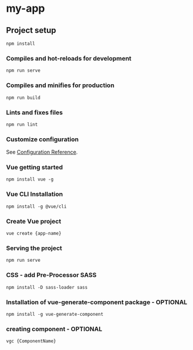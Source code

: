 # my-app

## Project setup
```
npm install
```

### Compiles and hot-reloads for development
```
npm run serve
```

### Compiles and minifies for production
```
npm run build
```

### Lints and fixes files
```
npm run lint
```

### Customize configuration
See [Configuration Reference](https://cli.vuejs.org/config/).

### Vue getting started
```
npm install vue -g
```

### Vue CLI Installation
```
npm install -g @vue/cli
```

### Create Vue project
```
vue create {app-name}
```

### Serving the project
```
npm run serve
```

### CSS - add Pre-Processor SASS
```
npm install -D sass-loader sass
```

### Installation of vue-generate-component package - OPTIONAL
```
npm install -g vue-generate-component
```

### creating component - OPTIONAL
```
vgc {ComponentName}
```